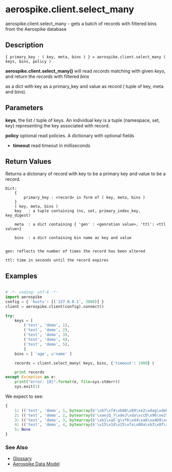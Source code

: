 
# aerospike.client.select_many

aerospike.client.select_many - gets a batch of records with filtered bins from the Aerospike database

## Description

```
{ primary_key : ( key, meta, bins ) } = aerospike.client.select_many ( keys, bins, policy )

```

**aerospike.client.select_many()** will read *records* matching with given *keys*, and return the *records* with filtered *bins*

as a dict with key as a primary_key and value as record ( tuple of key, meta and bins).   

## Parameters

**keys**, the list / tuple of keys. An individual key is a tuple (namespace, set, key) representing the key associated with record.   

**policy** optional read policies. A dictionary with optional fields
- **timeout** read timeout in milliseconds

## Return Values
Returns a dictonary of record with key to be a primary key and value to be a record.

```
Dict:
    {
        primary_key : <record> in form of ( key, meta, bins )
    }
    ( key, meta, bins )
    key   : a tuple containing (ns, set, primary_index_key, key_digest)

    meta  : a dict containing { 'gen' : <genration value>, 'ttl': <ttl value>}

    bins  : a dict containing bin name as key and value


gen: reflects the number of times the record has been altered

ttl: time in seconds until the record expires

```



## Examples

```python

# -*- coding: utf-8 -*-
import aerospike
config = { 'hosts': [('127.0.0.1', 3000)] }
client = aerospike.client(config).connect()

try:
    keys = [ 
        ('test', 'demo', 1),
        ('test', 'demo', 2),
        ('test', 'demo', 3),
        ('test', 'demo', 4),
        ('test', 'demo', 5),
        ]
    bins = [ 'age', u'name' ]

    records = client.select_many( keys, bins, {'timeout': 1000} )

    print records
except Exception as e:
    print("error: {0}".format(e, file=sys.stderr))
    sys.exit(1)

```

We expect to see:

```python
{
    1: (('test', 'demo', 1, bytearray(b'\xb7\xf4\xb88\x89\xe2\xdag\xdeh>\x1d\xf6\x91\x9a\x1e\xac\xc4F\xc8')), {'gen': 1, 'ttl': 2592000}, {'age': 1, 'name': u'Name1'}), 
    2: (('test', 'demo', 2, bytearray(b'\xaejQ_7\xdeJ\xda\xccD\x96\xe2\xda\x1f\xea\x84\x8c:\x92p')), {'gen': 1, 'ttl': 2592000}, {'age': 2, 'name': u'Name2'}), 
    3: (('test', 'demo', 3, bytearray(b'\xb1\xa5`g\xf6\xd4\xa8\xa4D9\xd3\xafb\xbf\xf8ha\x01\x94\xcd')), {'gen': 1, 'ttl': 2592000}, {'age': 3, 'name': u'Name3'}), 
    4: (('test', 'demo', 4, bytearray(b'\x15\x1d\x15\xfa\x00a\xb3\x8f\xb5_\xf2>e\xae:\xeeS\x16\x93%')), {'gen': 1, 'ttl': 2592000}, {'age': 4, 'name': u'Name4'}),
    5: None
}

```


### See Also
- [Glossary](http://www.aerospike.com/docs/guide/glossary.html)
- [Aerospike Data Model](http://www.aerospike.com/docs/architecture/data-model.html)
